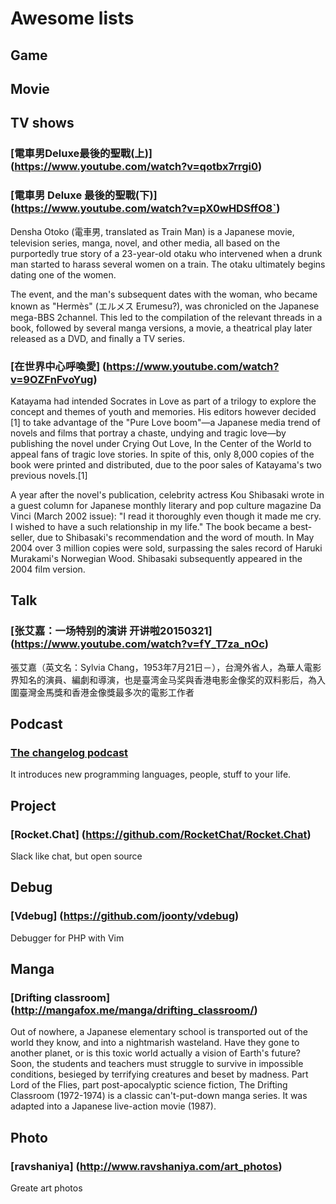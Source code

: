 # Awesome lists


## Game

## Movie

## TV shows 
### [電車男Deluxe最後的聖戰(上)] (https://www.youtube.com/watch?v=qotbx7rrgi0)
### [電車男 Deluxe 最後的聖戰(下)] (https://www.youtube.com/watch?v=pX0wHDSffO8`) 

Densha Otoko (電車男, translated as Train Man) is a Japanese movie, television series, manga, novel, and other media, all based on the purportedly true story of a 23-year-old otaku who intervened when a drunk man started to harass several women on a train. The otaku ultimately begins dating one of the women.

The event, and the man's subsequent dates with the woman, who became known as "Hermès" (エルメス Erumesu?), was chronicled on the Japanese mega-BBS 2channel. This led to the compilation of the relevant threads in a book, followed by several manga versions, a movie, a theatrical play later released as a DVD, and finally a TV series.


### [在世界中心呼喚愛] (https://www.youtube.com/watch?v=9OZFnFvoYug)

Katayama had intended Socrates in Love as part of a trilogy to explore the concept and themes of youth and memories. His editors however decided [1] to take advantage of the "Pure Love boom"—a Japanese media trend of novels and films that portray a chaste, undying and tragic love—by publishing the novel under Crying Out Love, In the Center of the World to appeal fans of tragic love stories. In spite of this, only 8,000 copies of the book were printed and distributed, due to the poor sales of Katayama's two previous novels.[1]

A year after the novel's publication, celebrity actress Kou Shibasaki wrote in a guest column for Japanese monthly literary and pop culture magazine Da Vinci (March 2002 issue): "I read it thoroughly even though it made me cry. I wished to have a such relationship in my life." The book became a best-seller, due to Shibasaki's recommendation and the word of mouth. In May 2004 over 3 million copies were sold, surpassing the sales record of Haruki Murakami's Norwegian Wood. Shibasaki subsequently appeared in the 2004 film version.

## Talk 
### [张艾嘉：一场特别的演讲 开讲啦20150321] (https://www.youtube.com/watch?v=fY_T7za_nOc)

張艾嘉（英文名：Sylvia Chang，1953年7月21日－），台灣外省人，為華人電影界知名的演員、編劇和導演，也是臺湾金马奖與香港电影金像奖的双料影后，為入圍臺灣金馬獎和香港金像獎最多次的電影工作者


## Podcast 
### [The changelog podcast](https://changelog.com/podcast/) 

It introduces new programming languages, people, stuff to your life.


## Project
### [Rocket.Chat] (https://github.com/RocketChat/Rocket.Chat)

Slack like chat, but open source


## Debug
### [Vdebug] (https://github.com/joonty/vdebug)

Debugger for PHP with Vim


## Manga

### [Drifting classroom] (http://mangafox.me/manga/drifting_classroom/)

Out of nowhere, a Japanese elementary school is transported out of the world they know, and into a nightmarish wasteland. Have they gone to another planet, or is this toxic world actually a vision of Earth's future? Soon, the students and teachers must struggle to survive in impossible conditions, besieged by terrifying creatures and beset by madness. Part Lord of the Flies, part post-apocalyptic science fiction, The Drifting Classroom (1972-1974) is a classic can't-put-down manga series. It was adapted into a Japanese live-action movie (1987).

## Photo

### [ravshaniya] (http://www.ravshaniya.com/art_photos)

Greate art photos

